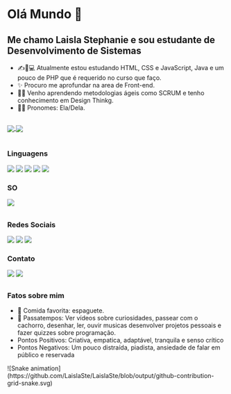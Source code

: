 # Olá Mundo 👋
## Me chamo Laisla Stephanie e sou estudante de Desenvolvimento de Sistemas

- ✍📖💻 Atualmente estou estudando HTML, CSS e JavaScript, Java e um pouco de PHP que é requerido no curso que faço.
- ✨ Procuro me aprofundar na area de Front-end.
- 🏃‍♀️  Venho aprendendo metodologias ágeis como SCRUM e tenho conhecimento em Design Thinkg.
- 🙋‍♀️ Pronomes: Ela/Dela.

##  

<div>
  <a href="https://github.com/anuraghazra/github-readme-stats">
    <img height="180rem" align="center" src="https://github-readme-stats.vercel.app/api?username=LaislaSte&count_private=true&hide=prs,issues,contribs&show_icons=true&theme=cobalt&hide_border=true&show_owner=true)](https://github.com/LaislaSte/github-readme-stats" />
  </a>
  <a href="https://github.com/anuraghazra/convoychat">
    <img height="180rem" align="center" src="https://github-readme-stats.vercel.app/api/top-langs/?username=LaislaSte&layout=compact&show_icons=true&theme=cobalt&hide_border=true&&show_owner=true)](https://github.com/LaislaSte/github-readme-stats" />
  </a>
  <br><br>
  <h3>Linguagens</h3>
  <a href="" target="_blank"><img src="https://img.shields.io/badge/JavaScript-323330?style=for-the-badge&logo=javascript&logoColor=F7DF1E"></img></a>
  <a href="" target="_blank"><img src="https://img.shields.io/badge/HTML5-E34F26?style=for-the-badge&logo=html5&logoColor=white"></img></a>
  <a href="" target="_blank"><img src="https://img.shields.io/badge/CSS-239120?&style=for-the-badge&logo=css3&logoColor=white"></img></a>
  <a href="" target="_blank"><img src="https://img.shields.io/badge/Java-ED8B00?style=for-the-badge&logo=java&logoColor=white"></img></a>
  <a href="" target="_blank"><img src="https://img.shields.io/badge/PHP-777BB4?style=for-the-badge&logo=php&logoColor=white"></img></a>
  
  <h3>SO</h3>
  <a href="" target="_blank"><img src="https://img.shields.io/badge/Windows-0078D6?style=for-the-badge&logo=windows&logoColor=white"></img></a>
</div>

##  

<div>

  <h3>Redes Sociais</h3>
  
  <a href="https://www.linkedin.com/in/laisla-stephanie-a976a420b/" target="_blank"><img src="https://img.shields.io/badge/LinkedIn-0077B5?style=for-the-badge&logo=linkedin&logoColor=white"></img></a>
  <a href="https://github.com/LaislaSte/LaislaSte" target="_blank"><img src="https://img.shields.io/badge/GitHub-100000?style=for-the-badge&logo=github&logoColor=white"></img></a>
  <a href="https://www.instagram.com/laisla_ste/" target="_blank"><img src="https://img.shields.io/badge/Instagram-E4405F?style=for-the-badge&logo=instagram&logoColor=white"></img></a>
  <br>
  <h3>Contato</h3>
  <a href="stephenielaisla@gmail.com" target="_blank"><img src="https://img.shields.io/badge/Gmail-D14836?style=for-the-badge&logo=gmail&logoColor=white"></img></a>
  <a href="+55-11-98051-5582"_blank"><img src="https://img.shields.io/badge/WhatsApp-25D366?style=for-the-badge&logo=whatsapp&logoColor=white"></img></a>
  <br>

</div>
  
  ##
  
<div>
  
  <h3>Fatos sobre mim</h3> 

  - 🍝 Comida favorita: espaguete.
  - 🐶 Passatempos: Ver vídeos sobre curiosidades, passear com o cachorro, desenhar, ler, ouvir musicas desenvolver projetos pessoais e fazer quizzes sobre programação. 
  -    Pontos Positivos: Criativa, empatica, adaptável, tranquila e senso crítico 
  -    Pontos Negativos: Um pouco distraída, piadista, ansiedade de falar em público e reservada

</div>


<div>
  ![Snake animation](https://github.com/LaislaSte/LaislaSte/blob/output/github-contribution-grid-snake.svg)
</div>
